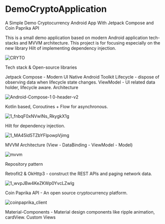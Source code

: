 # DemoCryptoApplication
A Simple Demo Cryptocurrency Android App With Jetpack Compose and Coin Paprika API 


This is a small demo application based on modern Android application tech-stacks and MVVM architecture.
This project is for focusing especially on the new library Hilt of implementing dependency injection.


![CRYTO](https://user-images.githubusercontent.com/48213736/134566591-d1a83c4a-64de-4f27-89dd-c7ee0cf2a527.jpg)






Tech stack & Open-source libraries

Jetpack Compose - Modern UI Native Android Toolkit
Lifecycle - dispose of observing data when lifecycle state changes.
ViewModel - UI related data holder, lifecycle aware.
Architecture

![Android-Compose-1 0-header-v2](https://user-images.githubusercontent.com/48213736/134568608-020fe69a-3991-4e17-83a6-e26cad319b3f.png)


Kotlin based, Coroutines + Flow for asynchronous.

![1_fnbqF0xNVwINs_RkygkX1g](https://user-images.githubusercontent.com/48213736/134569063-89369893-1d12-4507-98a5-99a1ddfb4489.png)



Hilt for dependency injection.

![1_MA45ld5TZbYFlpowpVjimg](https://user-images.githubusercontent.com/48213736/134569224-27cddef3-a691-46ae-a8e4-acd67de4b84d.png)


MVVM Architecture (View - DataBinding - ViewModel - Model)

![mvvm](https://user-images.githubusercontent.com/48213736/134569651-23b58929-c549-42dc-8b5e-528c999428d5.png)



Repository pattern

Retrofit2 & OkHttp3 - construct the REST APIs and paging network data.

![1_wvpJBw4KeZKWp0YvcLZwlg](https://user-images.githubusercontent.com/48213736/134569879-9886da58-0b28-4081-9c7f-bd9eb7916b72.jpeg)


Coin Paprika API - An open source cryptocurrency platform.

![coinpaprika_client](https://user-images.githubusercontent.com/48213736/134570228-07252a03-2ef7-4c14-b33e-31260f8641f8.png)


Material-Components - Material design components like ripple animation, cardView.
Custom Views
